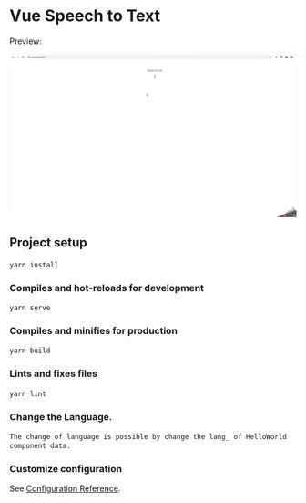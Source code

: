 # Vue Speech to Text
Preview:

![demo](./video/video.gif)

## Project setup
```
yarn install
```

### Compiles and hot-reloads for development
```
yarn serve
```

### Compiles and minifies for production
```
yarn build
```

### Lints and fixes files
```
yarn lint
```

### Change the Language.
```
The change of language is possible by change the lang_ of HelloWorld component data.
```
### Customize configuration
See [Configuration Reference](https://cli.vuejs.org/config/).
